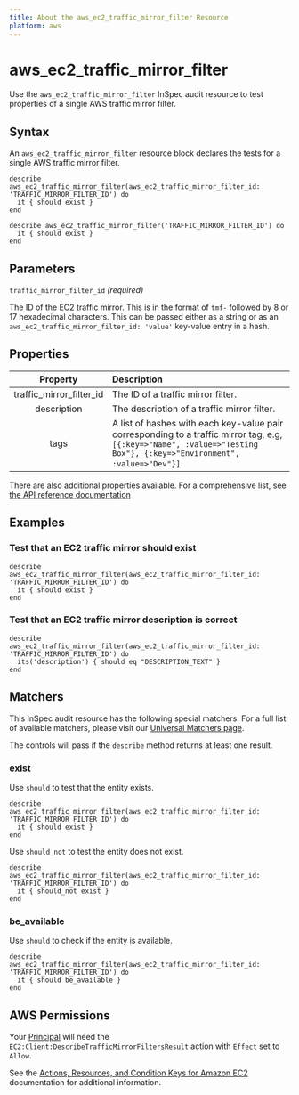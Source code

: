```yaml
---
title: About the aws_ec2_traffic_mirror_filter Resource
platform: aws
---
```


# aws_ec2_traffic_mirror_filter

Use the `aws_ec2_traffic_mirror_filter` InSpec audit resource to test properties of a single AWS traffic mirror filter.

## Syntax

An `aws_ec2_traffic_mirror_filter` resource block declares the tests for a single AWS traffic mirror filter.

    describe aws_ec2_traffic_mirror_filter(aws_ec2_traffic_mirror_filter_id: 'TRAFFIC_MIRROR_FILTER_ID') do
      it { should exist }
    end

    describe aws_ec2_traffic_mirror_filter('TRAFFIC_MIRROR_FILTER_ID') do
      it { should exist }
    end

## Parameters

`traffic_mirror_filter_id` _(required)_

The ID of the EC2 traffic mirror. This is in the format of `tmf-` followed by 8 or 17 hexadecimal characters.
This can be passed either as a string or as an `aws_ec2_traffic_mirror_filter_id: 'value'` key-value entry in a hash.

## Properties

| Property | Description |
| :---: | :--- |
| traffic_mirror_filter_id | The ID of a traffic mirror filter. |
| description | The description of a traffic mirror filter. |
| tags | A list of hashes with each key-value pair corresponding to a traffic mirror tag, e.g, `[{:key=>"Name", :value=>"Testing Box"}, {:key=>"Environment", :value=>"Dev"}]`. |

There are also additional properties available. For a comprehensive list, see [the API reference documentation](https://docs.aws.amazon.com/AWSEC2/latest/APIReference/API_TrafficMirrorFilter.html)

## Examples

### Test that an EC2 traffic mirror should exist

    describe aws_ec2_traffic_mirror_filter(aws_ec2_traffic_mirror_filter_id: 'TRAFFIC_MIRROR_FILTER_ID') do
      it { should exist }
    end

### Test that an EC2 traffic mirror description is correct

    describe aws_ec2_traffic_mirror_filter(aws_ec2_traffic_mirror_filter_id: 'TRAFFIC_MIRROR_FILTER_ID') do
      its('description') { should eq "DESCRIPTION_TEXT" }
    end

## Matchers

This InSpec audit resource has the following special matchers. For a full list of available matchers, please visit our [Universal Matchers page](https://www.inspec.io/docs/reference/matchers/).

The controls will pass if the `describe` method returns at least one result.

### exist

Use `should` to test that the entity exists.

    describe aws_ec2_traffic_mirror_filter(aws_ec2_traffic_mirror_filter_id: 'TRAFFIC_MIRROR_FILTER_ID') do
      it { should exist }
    end

Use `should_not` to test the entity does not exist.

    describe aws_ec2_traffic_mirror_filter(aws_ec2_traffic_mirror_filter_id: 'TRAFFIC_MIRROR_FILTER_ID') do
      it { should_not exist }
    end

### be_available

Use `should` to check if the entity is available.

    describe aws_ec2_traffic_mirror_filter(aws_ec2_traffic_mirror_filter_id: 'TRAFFIC_MIRROR_FILTER_ID') do
      it { should be_available }
    end

## AWS Permissions

Your [Principal](https://docs.aws.amazon.com/IAM/latest/UserGuide/intro-structure.html#intro-structure-principal) will need the `EC2:Client:DescribeTrafficMirrorFiltersResult` action with `Effect` set to `Allow`.

See the [Actions, Resources, and Condition Keys for Amazon EC2](https://docs.aws.amazon.com/IAM/latest/UserGuide/list_amazonec2.html) documentation for additional information.

